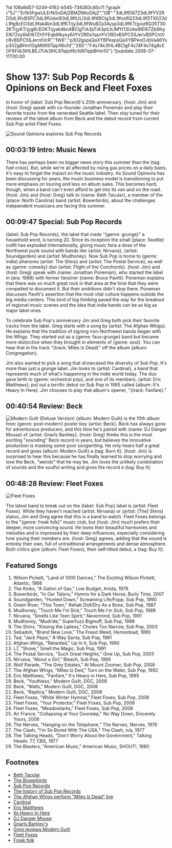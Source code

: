 ?id 108a9d57-5249-4162-b545-738383c85c11
?graph {"5J":"Erfk5FgwULErfk5oDAjZBMZNKoDAjZ","GB":"3dL9fEl67Z3dL9fYV2RD3dL9fvBSPC3dL9fUdw9l3dL9flLtLl3dL9f4BClg3dL9fozRQ33dL9f5TX023dL9fg8cEO3dL9fak4bn3dL9fKTrjy3dL9fWuBZa3Aysp3dL9fKTrjyozRQ35TX02KTrjyKTrjyg8cEOKTrjyak4bn4BClgTiA3pTiA3plLtLlMYt13Udw9lEl67Zb9IkyEl67Zsy6iiEl67ZH1YEqb9Ikysy6iiYV2RDs1qsnYV2RDvBSPC5SJervBSPCntVcRvBSPC5SJerntVcR","1W6":"p302gspsQaXYBPespsQaXYBPeoOJbVaA6Ysp302gBHm1GgMit697qipX6cfd","28S":"F4s74k3lHL4BClgF4s74F4s74g8cEOF6Fiik3lHLBEJ7Uk3lHL97qipX6cfd97qipBHm1G"}
?pubdate 2008-07-11T00:00

# Show 137: Sub Pop Records & Opinions on Beck and Fleet Foxes
In honor of {label: Sub Pop Record}'s 20th anniversary, {host: Jim} and {host: Greg} speak with co-founder Jonathan Poneman and play their favorite tracks from the venerated Seattle label. Then stay tuned for their reviews of the latest album from Beck and the debut record from current Sub Pop artist Fleet Foxes.

![Sound Opinions explores Sub Pop Records](https://static.soundopinions.org/images/subpop.jpg)

## 00:03:19 Intro: Music News
There has perhaps been no bigger news story this summer than the {tag: fuel crisis}. But, while we're all affected by rising gas prices on a daily basis, it's easy to forget the impact on the music industry. As Sound Opinions has been discussing for years, the music business model is transitioning to put more emphasis on touring and less on album sales. This becomes hard, though, when a band can't even afford to get into its van and on the road. {host: Jim} and {host: Greg} talk to {name: Beth Tacular}, a member of the {place: North Carolina} band {artist: Bowerbirds}, about the challenges independent musicians are facing this summer. 

## 00:09:47 Special: Sub Pop Records
{label: Sub Pop Records}, the label that made "{genre: grunge}" a household word, is turning 20. Since its inception the small {place: Seattle} outfit has exploded internationally, giving music fans a dose of the Northwest punk sound with bands like {artist: Nirvana}, {artist: Soundgarden} and {artist: Mudhoney}. Now Sub Pop is home to {genre: indie} phenoms {artist: The Shins} and {artist: The Postal Service}, as well as {genre: comedy} duo {artist: Flight of the Conchords}. {host: Jim} and {host: Greg} speak with {name: Jonathan Poneman}, who started the label in {era: 1988} with former fanziner {name: Bruce Pavitt}. Poneman explains that there was so much great rock in that area at the time that they were compelled to document it. But their ambitions didn't stop there. Poneman discusses Pavitt's assertion that the most vital culture happens outside the big media centers. This kind of big thinking paved the way for the breakout of regional music scenes and the idea that indie bands can be as big as major label ones.

To celebrate Sub Pop's anniversary Jim and Greg both pick their favorite tracks from the label. Greg starts with a song by {artist: The Afghan Whigs}. He explains that the tradition of signing non-Northwest bands began with the Whigs. They started out as a {genre: faux-grunge} band but became more distinctive when they brought in elements of {genre: soul}. You can hear that in the track "{track: Miles Iz Dead}" off the album {album: Congregation}.

Jim also wanted to pick a song that showcased the diversity of Sub Pop. It's more than just a grunge label. Jim looks to {artist: Cardinal}, a band that represents much of what's happening in the indie world today. The duo gave birth to {genre: orchestral pop}, and one of its members, {artist: Eric Matthews}, put out a terrific debut on Sub Pop in 1995 called {album: It's Heavy In Here}. Jim chooses to play that album's opener, "{track: Fanfare}."

## 00:40:54 Review: Beck
![Modern Guilt (Deluxe Version)](https://static.soundopinions.org/assets/137/1W60.jpg)
{album: Modern Guilt} is the 10th album from {genre: post-modern} poster boy {artist: Beck}. Beck has always gone for adventurous producers, and this time he's paired with {name: DJ Danger Mouse} of {artist: Gnarls Barkley}. {host: Greg} thinks this is the most exciting "sounding" Beck record in years, but believes the innovative production is masking some poor songwriting. He only hears half a great record and gives {album: Modern Guilt} a {tag: Burn It}. {host: Jim} is surprised to hear this because he has finally learned to stop worrying and love the Beck, "weirdo" that he may be. Jim loves the unlikely combination of sounds and the soulful writing and gives the record a {tag: Buy It}. 

## 00:48:28 Review: Fleet Foxes
![Fleet Foxes](https://static.soundopinions.org/assets/137/28S0.jpg)

The latest band to break out on the {label: Sub Pop} label is {artist: Fleet Foxes}. While they haven't reached {artist: Nirvana} or {artist: [The] Shins} status, Jim and Greg agree that this is a band to watch. Fleet Foxes belongs to the "{genre: freak folk}" music club, but {host: Jim} much prefers their deeper, more convincing sound. He loves their beautiful harmonies and melodies and is impressed by their deep influences, especially considering how young their members are. {host: Greg} agrees, adding that the sound is entirely their own, full of untraditional arrangements and dense atmosphere. Both critics give {album: Fleet Foxes}, their self-titled debut, a {tag: Buy It}.

## Featured Songs
1. Wilson Pickett, "Land of 1000 Dances," The Exciting Wilson Pickett, Atlantic, 1966
2. The Kinks, "A Gallon of Gas," Low Budget, Arista, 1979
3. Bowerbirds, "In Our Talons," Hymns for a Dark Horse, Burly Time, 2007
4. Soundgarden, "Hunted Down," Screaming Life/Fopp, Sub Pop, 1990
5. Green River, "This Town," Rehab Doll/Dry As a Bone, Sub Pop, 1987
6. Mudhoney, "Touch Me I'm Sick," Touch Me I'm Sick, Sub Pop, 1988
7. Nirvana, "Smells Like Teen Spirit," Nevermind, Sub Pop, 1991
8. Mudhoney, "Mudride," Superfuzz Bigmuff, Sub Pop, 1988
9. The Shins, "Kissing the Lipless," Chutes Too Narrow, Sub Pop, 2003
10. Sebadoh, "Brand New Love," The Freed Weed, Homestead, 1990
11. Tad, "Jack Pepsi," 8-Way Santa, Sub Pop, 1991
12. Afghan Whigs, "Retarded," Up In It, Sub Pop, 1990
13. L7, "Shove," Smell the Magic, Sub Pop, 1991
14. The Postal Service, "Such Great Heights," Give Up, Sub Pop, 2003
15. Nirvana, "About a Girl," Bleach, Sub Pop, 1989
16. Wolf Parade, "The Grey Estates," At Mount Zoomer, Sub Pop, 2008
17. The Afghan Whigs, "Miles Iz Ded," Turn on the Water, Sub Pop, 1992
18. Eric Matthews, "Fanfare," It's Heavy in Here, Sub Pop, 1995
19. Beck, "Youthless," Modern Guilt, DGC, 2008
20. Beck, "Walls," Modern Guilt, DGC, 2008
21. Beck, "Replica," Modern Guilt, DGC, 2008
22. Fleet Foxes, "White Winter Hymnal," Fleet Foxes, Sub Pop, 2008
23. Fleet Foxes, "Your Protector," Fleet Foxes, Sub Pop, 2008
24. Fleet Foxes, "Meadowlarks," Fleet Foxes, Sub Pop, 2008
25. Air France, "Collapsing at Your Doorstep," No Way Down, Sincerely Yours, 2008
26. The Nerves, "Hanging on the Telephone," The Nerves, Nerves, 1976
27. The Clash, "I'm So Bored With The USA," The Clash, n/a, 1977
28. The Talking Heads, "Don't Worry About the Government," Talking Heads: 77, CBS, 1977
29. The Blasters, "American Music," American Music, SHOUT!, 1980

## Footnotes
- [Beth Tacular](http://www.bethtacular.com/)
- [The Bowerbirds](http://www.bowerbirds.org/)
- [Sub Pop Records](http://www.subpop.com/)
- [The history of Sub Pop Records](http://www.subpop.com/about)
- [The Afghan Whigs perform "Miles Iz Dead" live](http://www.youtube.com/watch?v=pjHf4-Q2gpo)
- [Cardinal](http://www.allmusic.com/cg/amg.dll?p=amg&sql=11:fifexq9hldde)
- [Eric Matthews](http://www.ericmatthewsmusic.com/)
- [Its Heavy In Here](http://www.amazon.com/Its-Heavy-Here-Eric-Matthews/dp/B0000035H8)
- [DJ Danger Mouse](http://www.dangermousesite.com/)
- [Gnarls Barkley's](http://www.gnarlsbarkley.com/)
- [Greg reviews Modern Guilt](http://leisureblogs.chicagotribune.com/turn_it_up/2008/07/beck-danger-mou.html)
- [Fleet Foxes](http://www.subpop.com/artists/fleet_foxes)
- [Freak folk](http://www.last.fm/group/Freak-Folk)
